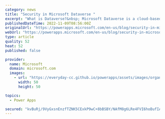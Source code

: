 ```yaml
---
category: news
title: "Security in Microsoft Dataverse "
excerpt: "What is Dataverse?&nbsp; Microsoft Dataverse is a cloud-based, low-code solution that lets you securely store and manage data that&#8217;s used by business applications. With your data stored in Microsoft Dataverse, there are many ways to access or modify it. You can work with the data natively with"
publishedDateTime: 2022-11-09T08:56:00Z
originalUrl: "https://powerapps.microsoft.com/en-us/blog/security-in-microsoft-dataverse/"
webUrl: "https://powerapps.microsoft.com/en-us/blog/security-in-microsoft-dataverse/"
type: article
quality: 52
heat: 52
published: false

provider:
  name: Microsoft
  domain: microsoft.com
  images:
    - url: "https://everyday-cc.github.io/powerapps/assets/images/organizations/microsoft.com-50x50.jpg"
      width: 50
      height: 50

topics:
  - Power Apps

secured: "kvBuRj/9VyGxsnEnzfTZNK5CExkP9wC+8bBSBY/NAfM8g6LRe4FVI6hoBufIA4xm0GdMLu9cvvszF4oKfT6QRyDImjy23oji5fDId8GsJeTZMllcbHvBdToQZDROmaioG9XIpMxm/Qfi8vW181NgZuIASDrpJlkY05lRke9f6jS7xtHKO2KFctHkQ+NgfglEF/7J50wZHqk0WlFz/CCz5vEnppbvtqNJUbwv2pNevagDwLOa78AwP+HO/6DfYE0vQngh1q/0NnDkqbKY0meUEWioV22ThjfMRVbA6tQqe9Vy9IX4k3aIIOR4Ke5oW93MgPx0vLYgsp3oD63Fbyuv9ioK2hji1tl2LJoutC80jk8=;WBZYnW6Uwj8wrhbJRyCUGA=="
---
```


